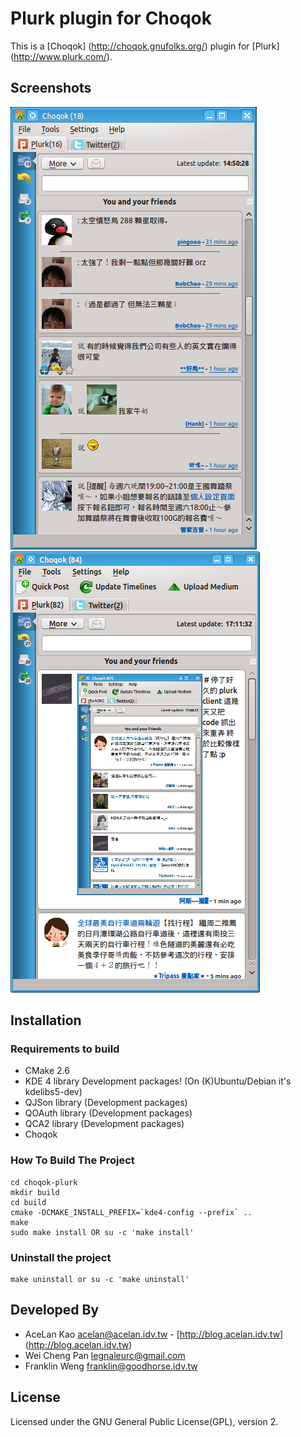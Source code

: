Plurk plugin for Choqok
=======================
This is a [Choqok] (http://choqok.gnufolks.org/) plugin for [Plurk] (http://www.plurk.com/). 

Screenshots
-----------
![screenshot1](https://github.com/acelan/choqok-plurk/raw/master/doc/images/screenshot1.png)
![screenshot2](https://github.com/acelan/choqok-plurk/raw/master/doc/images/screenshot2.png)


Installation
------------
### Requirements to build ###
+ CMake 2.6
+ KDE 4 library Development packages! (On (K)Ubuntu/Debian it's kdelibs5-dev)
+ QJSon library (Development packages)
+ QOAuth library (Development packages)
+ QCA2 library (Development packages)
+ Choqok

### How To Build The Project ###
	cd choqok-plurk
	mkdir build
	cd build
	cmake -DCMAKE_INSTALL_PREFIX=`kde4-config --prefix` ..
	make
	sudo make install OR su -c 'make install'

### Uninstall the project ###
	make uninstall or su -c 'make uninstall'

Developed By
-----------
* AceLan Kao <acelan@acelan.idv.tw> - [http://blog.acelan.idv.tw] (http://blog.acelan.idv.tw)
* Wei Cheng Pan <legnaleurc@gmail.com>
* Franklin Weng <franklin@goodhorse.idv.tw>

License
-------
Licensed under the GNU General Public License(GPL), version 2.
